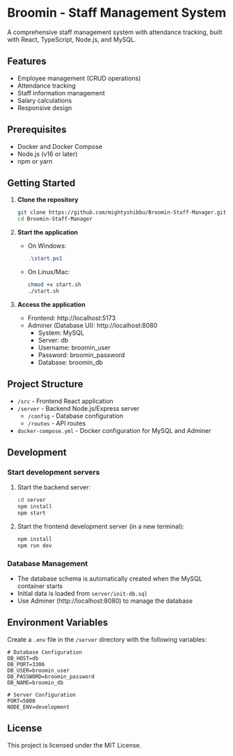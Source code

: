 # Broomin - Staff Management System

A comprehensive staff management system with attendance tracking, built with React, TypeScript, Node.js, and MySQL.

## Features

- Employee management (CRUD operations)
- Attendance tracking
- Staff information management
- Salary calculations
- Responsive design

## Prerequisites

- Docker and Docker Compose
- Node.js (v16 or later)
- npm or yarn

## Getting Started

1. **Clone the repository**
   ```bash
   git clone https://github.com/mightyshibbu/Broomin-Staff-Manager.git
   cd Broomin-Staff-Manager
   ```

2. **Start the application**
   - On Windows:
     ```powershell
     .\start.ps1
     ```
   - On Linux/Mac:
     ```bash
     chmod +x start.sh
     ./start.sh
     ```

3. **Access the application**
   - Frontend: http://localhost:5173
   - Adminer (Database UI): http://localhost:8080
     - System: MySQL
     - Server: db
     - Username: broomin_user
     - Password: broomin_password
     - Database: broomin_db

## Project Structure

- `/src` - Frontend React application
- `/server` - Backend Node.js/Express server
  - `/config` - Database configuration
  - `/routes` - API routes
- `docker-compose.yml` - Docker configuration for MySQL and Adminer

## Development

### Start development servers

1. Start the backend server:
   ```bash
   cd server
   npm install
   npm start
   ```

2. Start the frontend development server (in a new terminal):
   ```bash
   npm install
   npm run dev
   ```

### Database Management

- The database schema is automatically created when the MySQL container starts
- Initial data is loaded from `server/init-db.sql`
- Use Adminer (http://localhost:8080) to manage the database

## Environment Variables

Create a `.env` file in the `/server` directory with the following variables:

```
# Database Configuration
DB_HOST=db
DB_PORT=3306
DB_USER=broomin_user
DB_PASSWORD=broomin_password
DB_NAME=broomin_db

# Server Configuration
PORT=5000
NODE_ENV=development
```

## License

This project is licensed under the MIT License.
